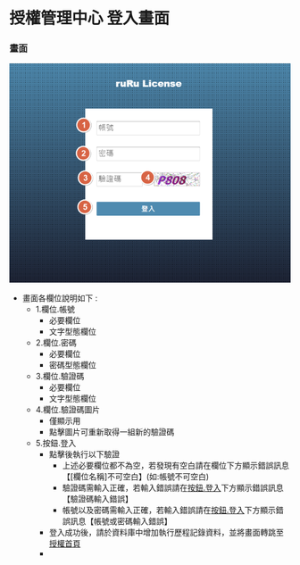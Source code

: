 # 授權管理中心 登入畫面

### <div id="view">畫面</div>
![畫面]

* 畫面各欄位說明如下 :
  * 1.欄位.帳號
    * 必要欄位
    * 文字型態欄位
  * 2.欄位.密碼
    * 必要欄位
    * 密碼型態欄位
  * 3.欄位.驗證碼
    * 必要欄位
    * 文字型態欄位
  * 4.欄位.驗證碼圖片
    * 僅顯示用
    * 點擊圖片可重新取得一組新的驗證碼
  * 5.按鈕.登入
    * 點擊後執行以下驗證
      * 上述必要欄位都不為空，若發現有空白請在欄位下方顯示錯誤訊息【[欄位名稱]不可空白】(如:帳號不可空白)
      * 驗證碼需輸入正確，若輸入錯誤請在[按鈕.登入]()下方顯示錯誤訊息【驗證碼輸入錯誤】
      * 帳號以及密碼需輸入正確，若輸入錯誤請在[按鈕.登入]()下方顯示錯誤訊息【帳號或密碼輸入錯誤】
    * 登入成功後，請於資料庫中增加執行歷程記錄資料，並將畫面轉跳至[授權首頁](../homepage/README.md)
    * 
[畫面]:attachment/login_view.png "畫面"